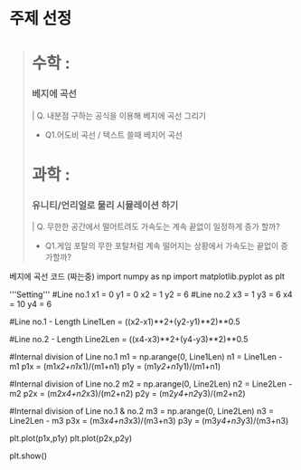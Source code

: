 주제 선정
========
> # 수학 :    
>   ### 베지에 곡선   
> | Q. 내분점 구하는 공식을 이용해 베지에 곡선 그리기    
>   - Q1.어도비 곡선 / 텍스트 쓸때 베지어 곡선      
> # 과학 :    
>   ### 유니티/언리얼로 물리 시뮬레이션 하기   
> | Q. 무한한 공간에서 떨어트려도 가속도는 계속 끝없이 일정하게 증가 할까?   
>   - Q1.게임 포탈의 무한 포탈처럼 계속 떨어지는 상황에서 가속도는 끝없이 증가할까?

베지에 곡선 코드 (짜는중)
import numpy as np
import matplotlib.pyplot as plt

'''Setting'''
#Line no.1
x1 = 0
y1 = 0 
x2 = 1 
y2 = 6
#Line no.2
x3 = 1
y3 = 6
x4 = 10
y4 = 6

#Line no.1 - Length
Line1Len = ((x2-x1)**2+(y2-y1)**2)**0.5

#Line no.2 - Length
Line2Len = ((x4-x3)**2+(y4-y3)**2)**0.5

#Internal division of Line no.1
m1 = np.arange(0, Line1Len)
n1 = Line1Len - m1
p1x = (m1*x2+n1*x1)/(m1+n1)
p1y = (m1*y2+n1*y1)/(m1+n1)

#Internal division of Line no.2
m2 = np.arange(0, Line2Len)
n2 = Line2Len - m2
p2x = (m2*x4+n2*x3)/(m2+n2)
p2y = (m2*y4+n2*y3)/(m2+n2)

#Internal division of Line no.1 & no.2
m3 = np.arange(0, Line2Len)
n3 = Line2Len - m3
p3x = (m3*x4+n3*x3)/(m3+n3)
p3y = (m3*y4+n3*y3)/(m3+n3)




plt.plot(p1x,p1y)
plt.plot(p2x,p2y)

plt.show()
